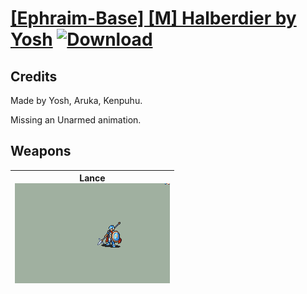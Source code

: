 # [\[Ephraim-Base\] \[M\] Halberdier by Yosh](./) [![Download](https://img.shields.io/badge/Download-%5BEphraim--Base%5D%20%5BM%5D%20Halberdier%20by%20Yosh-red)](https://minhaskamal.github.io/DownGit/#/home?url=https://github.com/Klokinator/FE-Repo/tree/main/Battle%20Animations/Infantry%20-%20(Lnc)%20Soldiers,%20Halberdiers/%5BEphraim-Base%5D%20%5BM%5D%20Halberdier%20by%20Yosh)
## Credits

Made by Yosh, Aruka, Kenpuhu.

Missing an Unarmed animation.

## Weapons

| <b>Lance</b><br/><img alt="Lance animation" src="./2.%20Lance/Lance.gif"/> |
| :---: |
